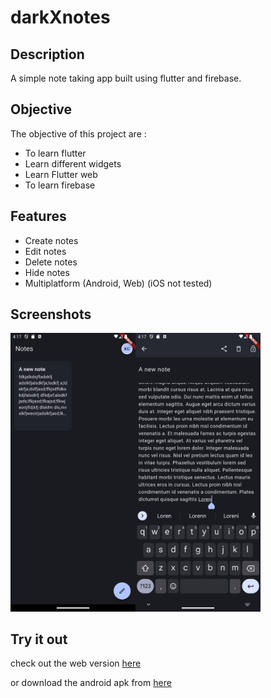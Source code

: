 # darkXnotes

## Description

A simple note taking app built using flutter and firebase.

## Objective

The objective of this project are :

- To learn flutter
- Learn different widgets
- Learn Flutter web
- To learn firebase

## Features

- Create notes
- Edit notes
- Delete notes
- Hide notes
- Multiplatform (Android, Web) (iOS not tested)

## Screenshots

<img src="/screenshots/android/home.png" alt="Home Screenshot" width="200"/><img src="/screenshots/android/note.png" alt="Note Screen" width="200"/>

## Try it out

check out the web version [here](https://darkchoclate-awesomenotes.web.app/)

or download the android apk from [here](https://github.com/darkard2003/awesome_note_private/releases/)
